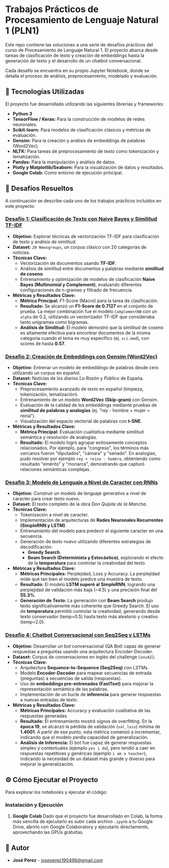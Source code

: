 # Trabajos Prácticos de Procesamiento de Lenguaje Natural 1 (PLN1)

Este repo contiene las soluciones a una serie de desafíos prácticos del curso de Procesamiento de Lenguaje Natural 1. El proyecto abarca desde tareas de clasificación de texto y creación de embeddings hasta la generación de texto y el desarrollo de un chatbot conversacional.

Cada desafío se encuentra en su propio Jupyter Notebook, donde se detalla el proceso de análisis, preprocesamiento, modelado y evaluación.

## 🚀 Tecnologías Utilizadas

El proyecto fue desarrollado utilizando las siguientes librerías y frameworks:

* **Python 3**
* **TensorFlow / Keras:** Para la construcción de modelos de redes neuronales.
* **Scikit-learn:** Para modelos de clasificación clásicos y métricas de evaluación.
* **Gensim:** Para la creación y análisis de embeddings de palabras (Word2Vec).
* **NLTK:** Para tareas de preprocesamiento de texto como tokenización y lematización.
* **Pandas:** Para la manipulación y análisis de datos.
* **Plotly y Matplotlib/Seaborn:** Para la visualización de datos y resultados.
* **Google Colab:** Como entorno de ejecución principal.

## 📂 Desafíos Resueltos

A continuación se describe cada uno de los trabajos prácticos incluidos en este proyecto:

### [Desafío 1: Clasificación de Texto con Naive Bayes y Similitud TF-IDF](./Desafio1/Jose_Perez_19co_PLN_Desafio_1.ipynb)

* **Objetivo:** Explorar técnicas de vectorización TF-IDF para clasificación de texto y análisis de similitud.
* **Dataset:** `20 Newsgroups`, un corpus clásico con 20 categorías de noticias.
* **Técnicas Clave:**
    * Vectorización de documentos usando **TF-IDF**.
    * Análisis de similitud entre documentos y palabras mediante **similitud de coseno**.
    * Entrenamiento y optimización de modelos de clasificación **Naive Bayes (Multinomial y Complement)**, evaluando diferentes configuraciones de n-gramas y filtrado de frecuencia.
* **Métricas y Resultados Clave:**
    * **Métrica Principal:** F1-Score (Macro) para la tarea de clasificación.
    * **Resultado:** Se alcanzó un **F1-Score de 0.7127** en el conjunto de prueba. La mejor combinación fue el modelo `ComplementNB` con un `alpha` de 0.2, utilizando un vectorizador TF-IDF que consideraba tanto unigramas como bigramas.
    * **Análisis de Similitud:** El modelo demostró que la similitud de coseno es altamente efectiva para encontrar documentos de la misma categoría cuando el tema es muy específico (ej. `sci.med`), con scores de hasta **0.57**.


### [Desafío 2: Creación de Embeddings con Gensim (Word2Vec)](./Desafio2/Jose_Perez_19co_PLN_Desafio_2.ipynb)

* **Objetivo:** Entrenar un modelo de embeddings de palabras desde cero utilizando un corpus en español.
* **Dataset:** Noticias de los diarios *La Razón* y *Público* de España.
* **Técnicas Clave:**
    * Preprocesamiento avanzado de texto en español (limpieza, tokenización, lematización).
    * Entrenamiento de un modelo **Word2Vec (Skip-gram)** con Gensim.
    * Evaluación de la calidad de los embeddings mediante pruebas de **similitud de palabras y analogías** (ej. "rey - hombre + mujer = reina").
    * Visualización del espacio vectorial de palabras con **t-SNE**.
* **Métricas y Resultados Clave:**
    * **Métrica Principal:** Evaluación cualitativa mediante similitud semántica y resolución de analogías.
    * **Resultado:** El modelo logró agrupar exitosamente conceptos relacionados. Por ejemplo, para "congreso", los términos más cercanos fueron "diputados", "cámara" y "senado". En analogías, pudo resolver por ejemplo `rey + reina - hombre`, obteniendo como resultado "emérito" y "monarca", demostrando que capturó relaciones semánticas complejas.

### [Desafío 3: Modelo de Lenguaje a Nivel de Caracter con RNNs](./Desafio3/Jose_Perez_19co_PLN_Desafio_3.ipynb)

* **Objetivo:** Construir un modelo de lenguaje generativo a nivel de caracter para crear texto nuevo.
* **Dataset:** El texto completo de la obra *Don Quijote de la Mancha*.
* **Técnicas Clave:**
    * Tokenización a nivel de caracter.
    * Implementación de arquitecturas de **Redes Neuronales Recurrentes (SimpleRNN y LSTM)**.
    * Entrenamiento del modelo para predecir el siguiente caracter en una secuencia.
    * Generación de texto nuevo utilizando diferentes estrategias de decodificación:
        * **Greedy Search**.
        * **Beam Search (Determinista y Estocástico)**, explorando el efecto de la **temperatura** para controlar la creatividad del texto.
* **Métricas y Resultados Clave:**
    * **Métricas Principales:** Perplejidad, Loss y Accuracy. La perplejidad mide qué tan bien el modelo predice una muestra de texto.
    * **Resultado:** El modelo **LSTM superó al SimpleRNN**, logrando una perplejidad de validación más baja (~4.5) y una precisión final del **55.3%**.
    * **Generación de Texto:** La generación con **Beam Search** produjo texto significativamente más coherente que Greedy Search. El uso de **temperatura** permitió controlar la creatividad, generando desde texto conservador (temp=0.5) hasta texto más aleatorio y creativo (temp=2.0).


### [Desafío 4: Chatbot Conversacional con Seq2Seq y LSTMs](./Desafio4/Jose_Perez_19co_PLN_Desafio_4.ipynb)

* **Objetivo:** Desarrollar un bot conversacional (QA Bot) capaz de generar respuestas a preguntas usando una arquitectura Encoder-Decoder.
* **Dataset:** Corpus de conversaciones en inglés del challenge `ConvAI2`.
* **Técnicas Clave:**
    * Arquitectura **Sequence-to-Sequence (Seq2Seq)** con LSTMs.
    * Modelo **Encoder-Decoder** para mapear secuencias de entrada (preguntas) a secuencias de salida (respuestas).
    * Uso de **embeddings pre-entrenados (FastText)** para mejorar la representación semántica de las palabras.
    * Implementación de un bucle de **inferencia** para generar respuestas a nuevas entradas de texto.
* **Métricas y Resultados Clave:**
    * **Métricas Principales:** Accuracy y evaluación cualitativa de las respuestas generadas.
    * **Resultado:** El entrenamiento mostró signos de overfitting. En la **época 19**, se alcanzó la pérdida de validación (`val_loss`) mínima de **1.4001**. A partir de ese punto, esta métrica comenzó a incrementar, indicando que el modelo perdía capacidad de generalización.
    * **Análisis de Inferencia:** El bot fue capaz de generar respuestas simples y contextuales (ejemplo `yes i do`), pero tendió a caer en respuestas repetitivas y genéricas (ejemplo `i am a teacher`), indicando la necesidad de un dataset más grande y diverso para mejorar la generalización.

## ⚙️ Cómo Ejecutar el Proyecto

Para explorar los notebooks y ejecutar el código:

### Instalación y Ejecución

1.  **Google Colab**
    Dado que el proyecto fue desarrollado en Colab, la forma más sencilla de ejecutarlo es subir cada archivo `.ipynb` a tu Google Drive, abrirlo con Google Colaboratory y ejecutarlo directamente, aprovechando las GPUs gratuitas.

## 👤 Autor

* **José Pérez** - [joseperez190498@gmail.com](mailto:joseperez190498@gmail.com)
